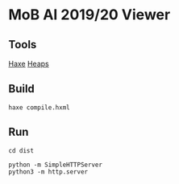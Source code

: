 MoB AI 2019/20 Viewer
===

Tools
---

[Haxe](https://haxe.org)
[Heaps](https://heaps.io)

Build
---

```
haxe compile.hxml
```

Run
---

```
cd dist

python -m SimpleHTTPServer
python3 -m http.server

```
